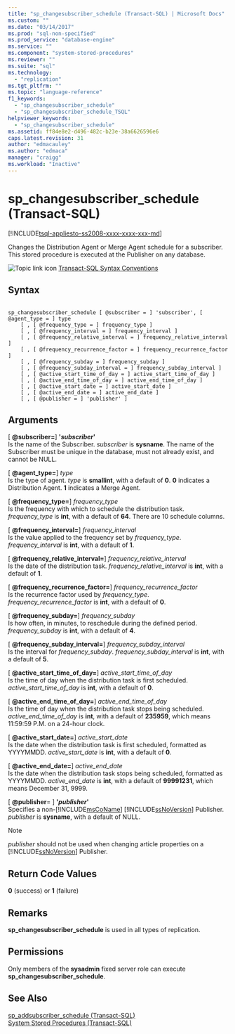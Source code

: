 ```yaml
---
title: "sp_changesubscriber_schedule (Transact-SQL) | Microsoft Docs"
ms.custom: ""
ms.date: "03/14/2017"
ms.prod: "sql-non-specified"
ms.prod_service: "database-engine"
ms.service: ""
ms.component: "system-stored-procedures"
ms.reviewer: ""
ms.suite: "sql"
ms.technology: 
  - "replication"
ms.tgt_pltfrm: ""
ms.topic: "language-reference"
f1_keywords: 
  - "sp_changesubscriber_schedule"
  - "sp_changesubscriber_schedule_TSQL"
helpviewer_keywords: 
  - "sp_changesubscriber_schedule"
ms.assetid: ff84e8e2-d496-482c-b23e-38a6626596e6
caps.latest.revision: 31
author: "edmacauley"
ms.author: "edmaca"
manager: "craigg"
ms.workload: "Inactive"
---
```

# sp_changesubscriber_schedule (Transact-SQL)
[!INCLUDE[tsql-appliesto-ss2008-xxxx-xxxx-xxx-md](../../includes/tsql-appliesto-ss2008-xxxx-xxxx-xxx-md.md)]

  Changes the Distribution Agent or Merge Agent schedule for a subscriber. This stored procedure is executed at the Publisher on any database.  
  
 ![Topic link icon](../../database-engine/configure-windows/media/topic-link.gif "Topic link icon") [Transact-SQL Syntax Conventions](../../t-sql/language-elements/transact-sql-syntax-conventions-transact-sql.md)  
  
## Syntax  
  
```  
  
sp_changesubscriber_schedule [ @subscriber = ] 'subscriber', [ @agent_type = ] type  
    [ , [ @frequency_type = ] frequency_type ]  
    [ , [ @frequency_interval = ] frequency_interval ]  
    [ , [ @frequency_relative_interval = ] frequency_relative_interval ]  
    [ , [ @frequency_recurrence_factor = ] frequency_recurrence_factor ]  
    [ , [ @frequency_subday = ] frequency_subday ]  
    [ , [ @frequency_subday_interval = ] frequency_subday_interval ]  
    [ , [ @active_start_time_of_day = ] active_start_time_of_day ]  
    [ , [ @active_end_time_of_day = ] active_end_time_of_day ]  
    [ , [ @active_start_date = ] active_start_date ]  
    [ , [ @active_end_date = ] active_end_date ]  
    [ , [ @publisher = ] 'publisher' ]  
```  
  
## Arguments  
 [ **@subscriber=**] **'***subscriber***'**  
 Is the name of the Subscriber. *subscriber* is **sysname**. The name of the Subscriber must be unique in the database, must not already exist, and cannot be NULL.  
  
 [ **@agent_type=**] *type*  
 Is the type of agent. *type* is **smallint**, with a default of **0**. **0** indicates a Distribution Agent. **1** indicates a Merge Agent.  
  
 [ **@frequency_type=**] *frequency_type*  
 Is the frequency with which to schedule the distribution task. *frequency_type* is **int**, with a default of **64**. There are 10 schedule columns.  
  
 [ **@frequency_interval=**] *frequency_interval*  
 Is the value applied to the frequency set by *frequency_type*. *frequency_interval* is **int**, with a default of **1**.  
  
 [ **@frequency_relative_interval=**] *frequency_relative_interval*  
 Is the date of the distribution task. *frequency_relative_interval* is **int**, with a default of **1**.  
  
 [ **@frequency_recurrence_factor=**] *frequency_recurrence_factor*  
 Is the recurrence factor used by *frequency_type*. *frequency_recurrence_factor* is **int**, with a default of **0**.  
  
 [ **@frequency_subday=**] *frequency_subday*  
 Is how often, in minutes, to reschedule during the defined period. *frequency_subday* is **int**, with a default of **4**.  
  
 [ **@frequency_subday_interval=**] *frequency_subday_interval*  
 Is the interval for *frequency_subday*. *frequency_subday_interval* is **int**, with a default of **5**.  
  
 [ **@active_start_time_of_day=**] *active_start_time_of_day*  
 Is the time of day when the distribution task is first scheduled. *active_start_time_of_day* is **int**, with a default of **0**.  
  
 [ **@active_end_time_of_day=**] *active_end_time_of_day*  
 Is the time of day when the distribution task stops being scheduled. *active_end_time_of_day* is **int**, with a default of **235959**, which means 11:59:59 P.M. on a 24-hour clock.  
  
 [ **@active_start_date=**] *active_start_date*  
 Is the date when the distribution task is first scheduled, formatted as YYYYMMDD. *active_start_date* is **int**, with a default of **0**.  
  
 [ **@active_end_date=**] *active_end_date*  
 Is the date when the distribution task stops being scheduled, formatted as YYYYMMDD. *active_end_date* is **int**, with a default of **99991231**, which means December 31, 9999.  
  
 [ **@publisher**= ] **'***publisher***'**  
 Specifies a non-[!INCLUDE[msCoName](../../includes/msconame-md.md)] [!INCLUDE[ssNoVersion](../../includes/ssnoversion-md.md)] Publisher. *publisher* is **sysname**, with a default of NULL.  
  
> [!NOTE]  
>  *publisher* should not be used when changing article properties on a [!INCLUDE[ssNoVersion](../../includes/ssnoversion-md.md)] Publisher.  
  
## Return Code Values  
 **0** (success) or **1** (failure)  
  
## Remarks  
 **sp_changesubscriber_schedule** is used in all types of replication.  
  
## Permissions  
 Only members of the **sysadmin** fixed server role can execute **sp_changesubscriber_schedule**.  
  
## See Also  
 [sp_addsubscriber_schedule &#40;Transact-SQL&#41;](../../relational-databases/system-stored-procedures/sp-addsubscriber-schedule-transact-sql.md)   
 [System Stored Procedures &#40;Transact-SQL&#41;](../../relational-databases/system-stored-procedures/system-stored-procedures-transact-sql.md)  
  
  

